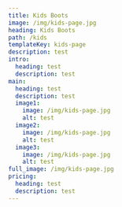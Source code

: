 ```yaml
---
title: Kids Boots
image: /img/kids-page.jpg
heading: Kids Boots
path: /kids
templateKey: kids-page
description: test
intro:
  heading: test
  description: test
main:
  heading: test
  description: test
  image1:
    image: /img/kids-page.jpg
    alt: test
  image2:
    image: /img/kids-page.jpg
    alt: test
  image3:
    image: /img/kids-page.jpg
    alt: test
full_image: /img/kids-page.jpg
pricing:
  heading: test
  description: test
---
```

